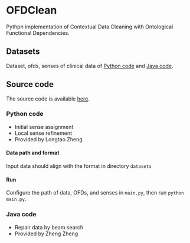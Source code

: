 # OFDClean

Pythpn implementation of Contextual Data Cleaning with Ontological Functional Dependencies.

## Datasets

Dataset, ofds, senses of clinical data of [Python code](https://github.com/ltzheng/OFDClean/tree/master/Python/datasets) and [Java code](https://github.com/ltzheng/OFDClean/tree/master/Java/data). 

## Source code

The source code is available [here](https://github.com/ltzheng/OFDClean). 

### Python code 

- Initial sense assignment
- Local sense refinement
- Provided by Longtao Zheng

#### Data path and format

Input data should align with the format in directory `datasets`

#### Run

Configure the path of data, OFDs, and senses in `main.py`, then run `python main.py`.

### Java code 

- Repair data by beam search
- Provided by Zheng Zheng

